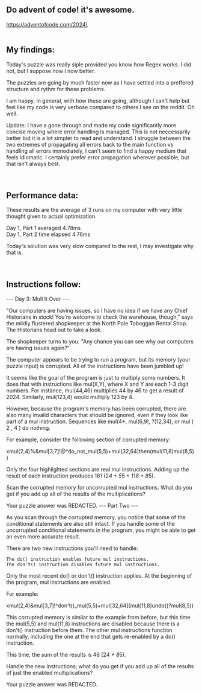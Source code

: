 ## Do advent of code! it's awesome.
https://adventofcode.com/2024\
&emsp;\
&emsp;

## My findings:

Today's puzzle was really siple provided you know how Regex works. I did not, but I suppose now I now better.

The puzzles are going by much faster now as I have settled into a preffered structure and rythm for these problems.

I am happy, in general, with how these are going, although I can't help but feel like my code is very verbose compared to others I see on the reddit. Oh well.

Update: I have a gone through and made my code significantly more concise moving where error handling is managed. This is not neccessarily better but it is a lot simpler to read and understand. I struggle between the two extremes of propagating all errors back to the main function vs handling all errors immediately, I can't seem to find a happy medium that feels idiomatic. I certainly prefer error propagation wherever possible, but that isn't always best.\
&emsp;\
&emsp; 

## Performance data:

These results are the average of 3 runs on my computer with very little thought given to actual optimization.

Day 1, Part 1 averaged 4.78ms\
Day 1, Part 2 time elapsed 4.76ms

Today's solution was very slow compared to the rest, I may investigate why that is.\
&emsp;\
&emsp;

## Instructions follow:

--- Day 3: Mull It Over ---

"Our computers are having issues, so I have no idea if we have any Chief Historians in stock! You're welcome to check the warehouse, though," says the mildly flustered shopkeeper at the North Pole Toboggan Rental Shop. The Historians head out to take a look.

The shopkeeper turns to you. "Any chance you can see why our computers are having issues again?"

The computer appears to be trying to run a program, but its memory (your puzzle input) is corrupted. All of the instructions have been jumbled up!

It seems like the goal of the program is just to multiply some numbers. It does that with instructions like mul(X,Y), where X and Y are each 1-3 digit numbers. For instance, mul(44,46) multiplies 44 by 46 to get a result of 2024. Similarly, mul(123,4) would multiply 123 by 4.

However, because the program's memory has been corrupted, there are also many invalid characters that should be ignored, even if they look like part of a mul instruction. Sequences like mul(4*, mul(6,9!, ?(12,34), or mul ( 2 , 4 ) do nothing.

For example, consider the following section of corrupted memory:

xmul(2,4)%&mul[3,7]!@^do_not_mul(5,5)+mul(32,64]then(mul(11,8)mul(8,5))

Only the four highlighted sections are real mul instructions. Adding up the result of each instruction produces 161 (2*4 + 5*5 + 11*8 + 8*5).

Scan the corrupted memory for uncorrupted mul instructions. What do you get if you add up all of the results of the multiplications?

Your puzzle answer was REDACTED.
--- Part Two ---

As you scan through the corrupted memory, you notice that some of the conditional statements are also still intact. If you handle some of the uncorrupted conditional statements in the program, you might be able to get an even more accurate result.

There are two new instructions you'll need to handle:

    The do() instruction enables future mul instructions.
    The don't() instruction disables future mul instructions.

Only the most recent do() or don't() instruction applies. At the beginning of the program, mul instructions are enabled.

For example:

xmul(2,4)&mul[3,7]!^don't()_mul(5,5)+mul(32,64](mul(11,8)undo()?mul(8,5))

This corrupted memory is similar to the example from before, but this time the mul(5,5) and mul(11,8) instructions are disabled because there is a don't() instruction before them. The other mul instructions function normally, including the one at the end that gets re-enabled by a do() instruction.

This time, the sum of the results is 48 (2*4 + 8*5).

Handle the new instructions; what do you get if you add up all of the results of just the enabled multiplications?

Your puzzle answer was REDACTED.

